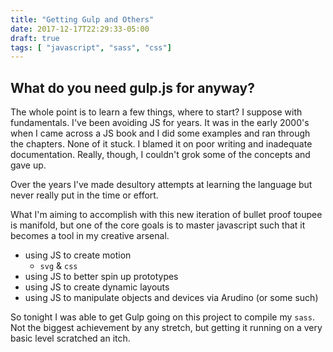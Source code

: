 ```yaml
---
title: "Getting Gulp and Others"
date: 2017-12-17T22:29:33-05:00
draft: true
tags: [ "javascript", "sass", "css"]
---
```


## What do you need gulp.js for anyway?

The whole point is to learn a few things, where to start? I suppose with fundamentals. I've been avoiding JS for years. It was in the early 2000's when I came across a JS book and I did some examples and ran through the chapters. None of it stuck. I blamed it on poor writing and inadequate documentation. Really, though, I couldn't grok some of the concepts and gave up.

Over the years I've made desultory attempts at learning the language but never really put in the time or effort.

What I'm aiming to accomplish with this new iteration of bullet proof toupee is manifold, but one of the core goals is to master javascript such that it becomes a tool in my creative arsenal.

* using JS to create motion
  * ````svg```` &amp; ````css````
* using JS to better spin up prototypes
* using JS to create dynamic layouts
* using JS to manipulate objects and devices via Arudino (or some such)

So tonight I was able to get Gulp going on this project to compile my `sass`. Not the biggest achievement by any stretch, but getting it running on a very basic level scratched an itch.
